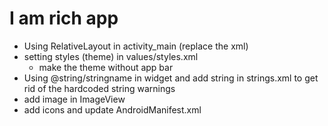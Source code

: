# I am rich app
- Using RelativeLayout in activity_main (replace the xml)
- setting styles (theme) in values/styles.xml
  - make the theme without app bar
- Using @string/stringname in widget and add string in strings.xml to get rid of the hardcoded string warnings
- add image in ImageView
- add icons and update AndroidManifest.xml
